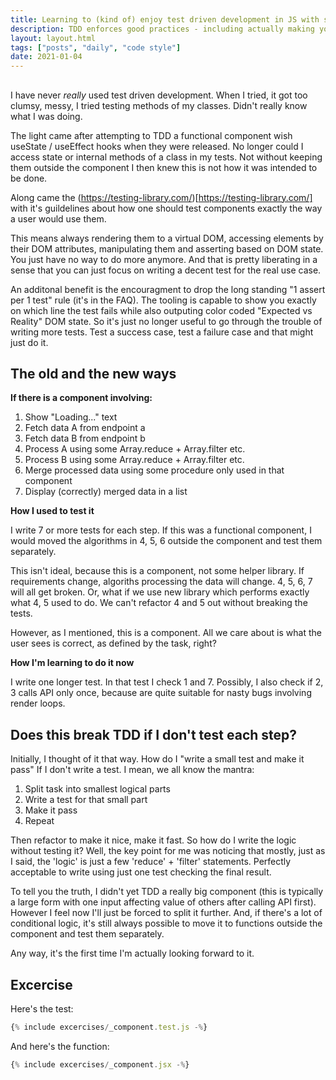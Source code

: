 ```yaml
---
title: Learning to (kind of) enjoy test driven development in JS with simpler tests
description: TDD enforces good practices - including actually making your components easily testable without duplicating their functionality in test code and, having broken tests after minor(est)  reworks.  
layout: layout.html
tags: ["posts", "daily", "code style"]
date: 2021-01-04
---
```


##

I have never _really_ used test driven development. When I tried, it got too clumsy, messy, I tried testing methods of my classes. Didn't really know what I was doing.

The light came after attempting to TDD a functional component wish useState / useEffect hooks when they were released. No longer could I access state or internal methods of a class in my tests. Not without keeping them outside the component I then knew this is not how it was intended to be done.

Along came the (https://testing-library.com/)[https://testing-library.com/] with it's guildelines about how one should test components exactly the way a user would use them.

This means always rendering them to a virtual DOM, accessing elements by their DOM attributes, manipulating them and asserting based on DOM state. You just have no way to do more anymore. And that is pretty liberating in a sense that you can just focus on writing a decent test for the real use case.

An additonal benefit is the encouragment to drop the long standing "1 assert per 1 test" rule (it's in the FAQ). The tooling is capable to show you exactly on which line the test fails while also outputing color coded "Expected vs Reality" DOM state. So it's just no longer useful to go through the trouble of writing more tests. Test a success case, test a failure case and that might just do it.

## The old and the new ways

**If there is a component involving:**

1. Show "Loading..." text
2. Fetch data A from endpoint a
3. Fetch data B from endpoint b
4. Process A using some Array.reduce + Array.filter etc.
5. Process B using some Array.reduce + Array.filter etc.
6. Merge processed data using some procedure only used in that component
7. Display (correctly) merged data in a list

**How I used to test it**

I write 7 or more tests for each step. If this was a functional component, I would moved the algorithms in 4, 5, 6 outside the component and test them separately.

This isn't ideal, because this is a component, not some helper library. If requirements change, algoriths processing the data will change. 4, 5, 6, 7 will all get broken. Or, what if we use new library which performs exactly what 4, 5 used to do. We can't refactor 4 and 5 out without breaking the tests.

However, as I mentioned, this is a component. All we care about is what the user sees is correct, as defined by the task, right?

**How I'm learning to do it now**

I write one longer test. In that test I check 1 and 7. Possibly, I also check if 2, 3 calls API only once, because are quite suitable for nasty bugs involving render loops.

## Does this break TDD if I don't test each step?

Initially, I thought of it that way. How do I "write a small test and make it pass" If I don't write a test. I mean, we all know the mantra:

1. Split task into smallest logical parts
2. Write a test for that small part
3. Make it pass
4. Repeat

Then refactor to make it nice, make it fast. So how do I write the logic without testing it? Well, the key point for me was noticing that mostly, just as I said, the 'logic' is just a few 'reduce' + 'filter' statements. Perfectly acceptable to write using just one test checking the final result.

To tell you the truth, I didn't yet TDD a really big component (this is typically a large form with one input affecting value of others after calling API first). However I feel now I'll just be forced to split it further. And, if there's a lot of conditional logic, it's still always possible to move it to functions outside the component and test them separately.

Any way, it's the first time I'm actually looking forward to it.

## Excercise

Here's the test:

```js
{% include excercises/_component.test.js -%}
```

And here's the function:

```js
{% include excercises/_component.jsx -%}
```
